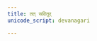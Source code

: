 ```yaml
---
title: तत् सवितुर्
unicode_script: devanagari

---
```


<div class="js_include" url="/vedAH/Rk/shAkalam/saMhitA/03/aMshAH//prAchInA_prastutiH/tat_savitur.md"  newLevelForH1="2" includeTitle="true"> </div>  

